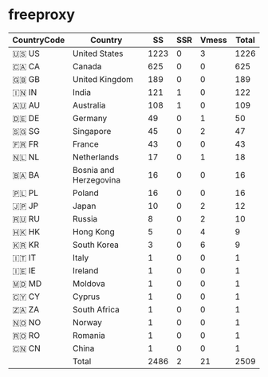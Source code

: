 # freeproxy

|CountryCode|Country|SS|SSR|Vmess|Total|
|  ----  | ----  |  ----  | ----  |  ----  | ----  |
|🇺🇸 US|United States|1223|0|3|1226|
|🇨🇦 CA|Canada|625|0|0|625|
|🇬🇧 GB|United Kingdom|189|0|0|189|
|🇮🇳 IN|India|121|1|0|122|
|🇦🇺 AU|Australia|108|1|0|109|
|🇩🇪 DE|Germany|49|0|1|50|
|🇸🇬 SG|Singapore|45|0|2|47|
|🇫🇷 FR|France|43|0|0|43|
|🇳🇱 NL|Netherlands|17|0|1|18|
|🇧🇦 BA|Bosnia and Herzegovina|16|0|0|16|
|🇵🇱 PL|Poland|16|0|0|16|
|🇯🇵 JP|Japan|10|0|2|12|
|🇷🇺 RU|Russia|8|0|2|10|
|🇭🇰 HK|Hong Kong|5|0|4|9|
|🇰🇷 KR|South Korea|3|0|6|9|
|🇮🇹 IT|Italy|1|0|0|1|
|🇮🇪 IE|Ireland|1|0|0|1|
|🇲🇩 MD|Moldova|1|0|0|1|
|🇨🇾 CY|Cyprus|1|0|0|1|
|🇿🇦 ZA|South Africa|1|0|0|1|
|🇳🇴 NO|Norway|1|0|0|1|
|🇷🇴 RO|Romania|1|0|0|1|
|🇨🇳 CN|China|1|0|0|1|
||Total|2486|2|21|2509|
